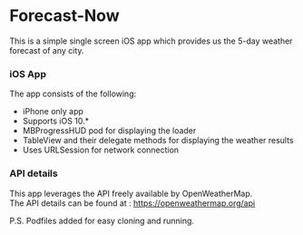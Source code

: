 # Forecast-Now
This is a simple single screen iOS app which provides us the 5-day weather forecast of any city.
### iOS App
The app consists of the following:
* iPhone only app
* Supports iOS 10.*
* MBProgressHUD pod for displaying the loader
* TableView and their delegate methods for displaying the weather results
* Uses URLSession for network connection

### API details

This app leverages the API freely available by OpenWeatherMap. </br>
The API details can be found at : https://openweathermap.org/api

P.S. Podfiles added for easy cloning and running.
